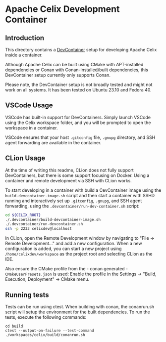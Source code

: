 <!--
Licensed to the Apache Software Foundation (ASF) under one or more
contributor license agreements.  See the NOTICE file distributed with
this work for additional information regarding copyright ownership.
The ASF licenses this file to You under the Apache License, Version 2.0
(the "License"); you may not use this file except in compliance with
the License.  You may obtain a copy of the License at
   
    http://www.apache.org/licenses/LICENSE-2.0

Unless required by applicable law or agreed to in writing, software
distributed under the License is distributed on an "AS IS" BASIS,
WITHOUT WARRANTIES OR CONDITIONS OF ANY KIND, either express or implied.
See the License for the specific language governing permissions and
limitations under the License.
-->

# Apache Celix Development Container

## Introduction

This directory contains a [DevContainer](https://containers.dev) setup for developing Apache Celix inside a container.

Although Apache Celix can be built using CMake with APT-installed dependencies or Conan with Conan-installed/built
dependencies, this DevContainer setup currently only supports Conan.

Please note, the DevContainer setup is not broadly tested and might not work on all systems.
It has been tested on Ubuntu 23.10 and Fedora 40.

## VSCode Usage

VSCode has built-in support for DevContainers.
Simply launch VSCode using the Celix workspace folder, and you will be prompted to open the workspace in a container.

VSCode ensures that your host `.gitconfig` file, `.gnupg` directory, and SSH agent forwarding are available in the
container.

## CLion Usage

At the time of writing this readme, CLion does not fully support DevContainers,
but there is some support focusing on Docker. Using a container and remote development via SSH with CLion works.

To start developing in a container with build a CevContainer image using the `build-devcontainer-image.sh` script
and then start a container with SSHD running and interactively set up `.gitconfig`, `.gnupg`, and SSH agent
forwarding, using the `.devcontainer/run-dev-container.sh` script:

```bash
cd ${CELIX_ROOT}
./.devcontainer/build-devcontainer-image.sh
./.devcontainer/run-devcontainer.sh
ssh -p 2233 celixdev@localhost
```

In CLion, open the Remote Development window by navigating to "File -> Remote Development..." and add a new
configuration. When a new configuration is added, you can start a new project using `/home/celixdev/workspace` as the
project root and selecting CLion as the IDE.

Also ensure the CMake profile from the - conan generated - `CMakeUserPresets.json` is used: Enable the profile in the 
Settings -> "Build, Execution, Deployment" -> CMake menu.

## Running tests
Tests can be run using ctest.
When building with conan, the conanrun.sh script will setup the environment for the
built dependencies. To run the tests, execute the following commands:

```shell
cd build
ctest --output-on-failure --test-command ./workspaces/celix/build/conanrun.sh
```
